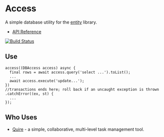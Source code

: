 # Access

A simple database utility for the [entity](https://github.com/rikulo/entity) library.

* [API Reference](http://www.dartdocs.org/documentation/access/0.7.8)

[![Build Status](https://drone.io/github.com/rikulo/access/status.png)](https://drone.io/github.com/rikulo/access/latest)

## Use

    access((DBAccess access) async {
      final rows = await access.query('select ...').toList();
      ...
      await access.execute('update...');
    })
    //transactions ends here; roll back if an uncaught exception is thrown
    .catchError((ex, st) {
      ...
    });

## Who Uses

* [Quire](https://quire.io) - a simple, collaborative, multi-level task management tool.
